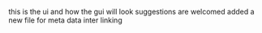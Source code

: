 this is the ui and how the gui will look 
suggestions are welcomed 
added a new file for meta data inter linking
